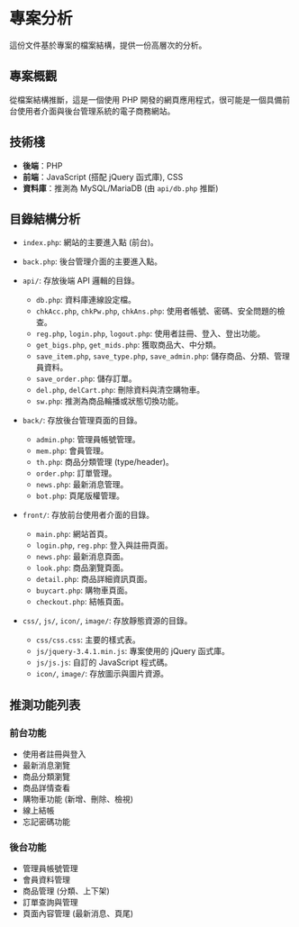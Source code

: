 # 專案分析

這份文件基於專案的檔案結構，提供一份高層次的分析。

## 專案概觀

從檔案結構推斷，這是一個使用 PHP 開發的網頁應用程式，很可能是一個具備前台使用者介面與後台管理系統的電子商務網站。

## 技術棧

*   **後端**：PHP
*   **前端**：JavaScript (搭配 jQuery 函式庫), CSS
*   **資料庫**：推測為 MySQL/MariaDB (由 `api/db.php` 推斷)

## 目錄結構分析

*   `index.php`: 網站的主要進入點 (前台)。
*   `back.php`: 後台管理介面的主要進入點。

*   `api/`: 存放後端 API 邏輯的目錄。
    *   `db.php`: 資料庫連線設定檔。
    *   `chkAcc.php`, `chkPw.php`, `chkAns.php`: 使用者帳號、密碼、安全問題的檢查。
    *   `reg.php`, `login.php`, `logout.php`: 使用者註冊、登入、登出功能。
    *   `get_bigs.php`, `get_mids.php`: 獲取商品大、中分類。
    *   `save_item.php`, `save_type.php`, `save_admin.php`: 儲存商品、分類、管理員資料。
    *   `save_order.php`: 儲存訂單。
    *   `del.php`, `delCart.php`: 刪除資料與清空購物車。
    *   `sw.php`: 推測為商品輪播或狀態切換功能。

*   `back/`: 存放後台管理頁面的目錄。
    *   `admin.php`: 管理員帳號管理。
    *   `mem.php`: 會員管理。
    *   `th.php`: 商品分類管理 (type/header)。
    *   `order.php`: 訂單管理。
    *   `news.php`: 最新消息管理。
    *   `bot.php`: 頁尾版權管理。

*   `front/`: 存放前台使用者介面的目錄。
    *   `main.php`: 網站首頁。
    *   `login.php`, `reg.php`: 登入與註冊頁面。
    *   `news.php`: 最新消息頁面。
    *   `look.php`: 商品瀏覽頁面。
    *   `detail.php`: 商品詳細資訊頁面。
    *   `buycart.php`: 購物車頁面。
    *   `checkout.php`: 結帳頁面。

*   `css/`, `js/`, `icon/`, `image/`: 存放靜態資源的目錄。
    *   `css/css.css`: 主要的樣式表。
    *   `js/jquery-3.4.1.min.js`: 專案使用的 jQuery 函式庫。
    *   `js/js.js`: 自訂的 JavaScript 程式碼。
    *   `icon/`, `image/`: 存放圖示與圖片資源。

## 推測功能列表

### 前台功能
*   使用者註冊與登入
*   最新消息瀏覽
*   商品分類瀏覽
*   商品詳情查看
*   購物車功能 (新增、刪除、檢視)
*   線上結帳
*   忘記密碼功能

### 後台功能
*   管理員帳號管理
*   會員資料管理
*   商品管理 (分類、上下架)
*   訂單查詢與管理
*   頁面內容管理 (最新消息、頁尾)
